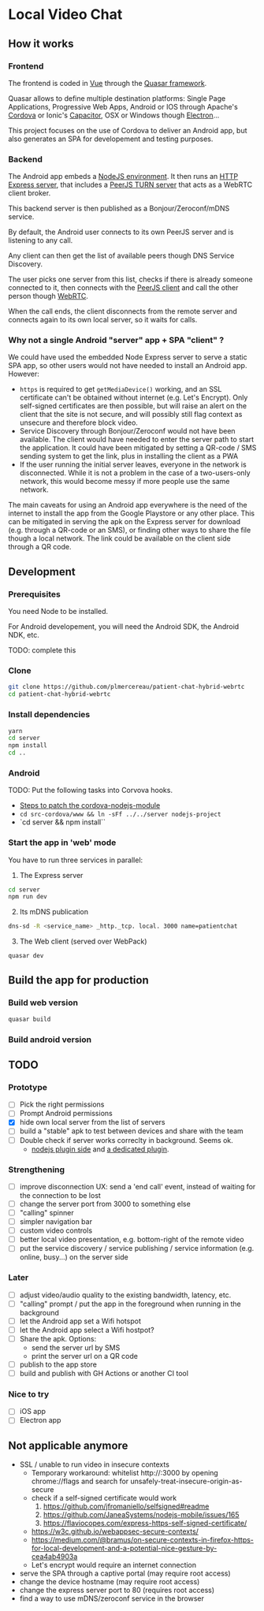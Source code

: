 # Local Video Chat

## How it works

### Frontend

The frontend is coded in [Vue](https://vuejs.org/) through the [Quasar framework](https://quasar.dev/).

Quasar allows to define multiple destination platforms: Single Page Applications, Progressive Web Apps, Android or IOS through Apache's [Cordova](https://cordova.apache.org/) or Ionic's [Capacitor](https://capacitor.ionicframework.com/), OSX or Windows though [Electron](https://www.electronjs.org/)...

This project focuses on the use of Cordova to deliver an Android app, but also generates an SPA for developement and testing purposes.

### Backend

The Android app embeds a [NodeJS environment](https://code.janeasystems.com/nodejs-mobile). It then runs an [HTTP Express server](https://expressjs.com/), that includes a [PeerJS TURN server](https://github.com/peers/peerjs-server) that acts as a WebRTC client broker.

This backend server is then published as a Bonjour/Zeroconf/mDNS service.

By default, the Android user connects to its own PeerJS server and is listening to any call.

Any client can then get the list of available peers though DNS Service Discovery.

The user picks one server from this list, checks if there is already someone connected to it, then connects with the [PeerJS client](https://peerjs.com/) and call the other person though [WebRTC](https://webrtc.org/).

When the call ends, the client disconnects from the remote server and connects again to its own local server, so it waits for calls.

### Why not a single Android "server" app + SPA "client" ?

We could have used the embedded Node Express server to serve a static SPA app, so other users would not have needed to install an Android app. However:

- `https` is required to get `getMediaDevice()` working, and an SSL certificate can't be obtained without internet (e.g. Let's Encrypt). Only self-signed certificates are then possible, but will raise an alert on the client that the site is not secure, and will possibly still flag context as unsecure and therefore block video.
- Service Discovery through Bonjour/Zeroconf would not have been available. The client would have needed to enter the server path to start the application. It could have been mitigated by setting a QR-code / SMS sending system to get the link, plus in installing the client as a PWA
- If the user running the initial server leaves, everyone in the network is disconnected. While it is not a problem in the case of a two-users-only network, this would become messy if more people use the same network.

The main caveats for using an Android app everywhere is the need of the internet to install the app from the Google Playstore or any other place. This can be mitigated in serving the apk on the Express server for download (e.g. through a QR-code or an SMS), or finding other ways to share the file though a local network. The link could be available on the client side through a QR code.

## Development

### Prerequisites

You need Node to be installed.

For Android developement, you will need the Android SDK, the Android NDK, etc.

TODO: complete this

### Clone

```bash
git clone https://github.com/plmercereau/patient-chat-hybrid-webrtc
cd patient-chat-hybrid-webrtc
```

### Install dependencies

```bash
yarn
cd server
npm install
cd ..
```

### Android

TODO: Put the following tasks into Corvova hooks.

- [Steps to patch the cordova-nodejs-module](https://github.com/JaneaSystems/nodejs-mobile/issues/239)
- `cd src-cordova/www && ln -sFf ../../server nodejs-project`
- `cd server && npm install``

### Start the app in 'web' mode

You have to run three services in parallel:

1. The Express server

```bash
cd server
npm run dev
```

2. Its mDNS publication

```bash
dns-sd -R <service_name> _http._tcp. local. 3000 name=patientchat
```

3. The Web client (served over WebPack)

```bash
quasar dev
```

## Build the app for production

### Build web version

```bash
quasar build
```

### Build android version

## TODO

### Prototype

- [ ] Pick the right permissions
- [ ] Prompt Android permissions
- [x] hide own local server from the list of servers
- [ ] build a "stable" apk to test between devices and share with the team
- [ ] Double check if server works correclty in background. Seems ok.
  - [nodejs plugin side](https://github.com/JaneaSystems/nodejs-mobile/issues/104) and [a dedicated plugin](https://github.com/katzer/cordova-plugin-background-mode).

### Strengthening

- [ ] improve disconnection UX: send a 'end call' event, instead of waiting for the connection to be lost
- [ ] change the server port from 3000 to something else
- [ ] "calling" spinner
- [ ] simpler navigation bar
- [ ] custom video controls
- [ ] better local video presentation, e.g. bottom-right of the remote video
- [ ] put the service discovery / service publishing / service information (e.g. online, busy...) on the server side

### Later

- [ ] adjust video/audio quality to the existing bandwidth, latency, etc.
- [ ] "calling" prompt / put the app in the foreground when running in the background
- [ ] let the Android app set a Wifi hotspot
- [ ] let the Android app select a Wifi hostpot?
- [ ] Share the apk. Options:
  - send the server url by SMS
  - print the server url on a QR code
- [ ] publish to the app store
- [ ] build and publish with GH Actions or another CI tool

### Nice to try

- [ ] iOS app
- [ ] Electron app

## Not applicable anymore

- SSL / unable to run video in insecure contexts
  - Temporary workaround: whitelist http://<hostname>:3000 by opening chrome://flags and search for unsafely-treat-insecure-origin-as-secure
  - check if a self-signed certificate would work
    1. https://github.com/jfromaniello/selfsigned#readme
    2. https://github.com/JaneaSystems/nodejs-mobile/issues/165
    3. https://flaviocopes.com/express-https-self-signed-certificate/
  - https://w3c.github.io/webappsec-secure-contexts/
  - https://medium.com/@bramus/on-secure-contexts-in-firefox-https-for-local-development-and-a-potential-nice-gesture-by-cea4ab4903a
  - Let's encrypt would require an internet connection
- serve the SPA through a captive portal (may require root access)
- change the device hostname (may require root access)
- change the express server port to 80 (requires root access)
- find a way to use mDNS/zeroconf service in the browser
